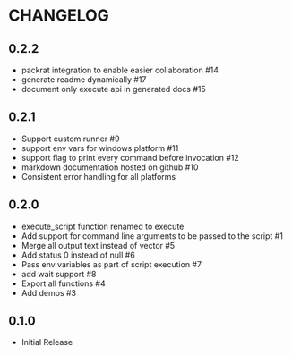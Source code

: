 # CHANGELOG

## 0.2.2

* packrat integration to enable easier collaboration #14
* generate readme dynamically #17
* document only execute api in generated docs #15

## 0.2.1

* Support custom runner #9
* support env vars for windows platform #11
* support flag to print every command before invocation #12
* markdown documentation hosted on github #10
* Consistent error handling for all platforms

## 0.2.0

* execute_script function renamed to execute
* Add support for command line arguments to be passed to the script #1
* Merge all output text instead of vector #5
* Add status 0 instead of null #6
* Pass env variables as part of script execution #7
* add wait support #8
* Export all functions #4
* Add demos #3

## 0.1.0

* Initial Release
